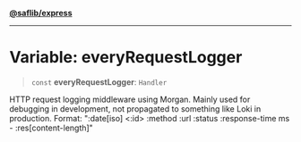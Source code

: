 [**@saflib/express**](../index.md)

***

# Variable: everyRequestLogger

> `const` **everyRequestLogger**: `Handler`

HTTP request logging middleware using Morgan.
Mainly used for debugging in development, not propagated to something like Loki in production.
Format: ":date[iso] <:id> :method :url :status :response-time ms - :res[content-length]"
